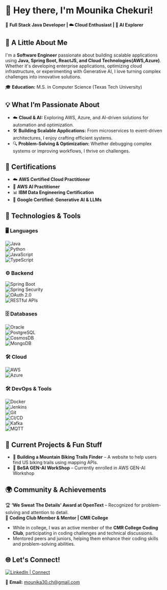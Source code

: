 # 👋 Hey there, I'm Mounika Chekuri!
🚀 **Full Stack Java Developer | ☁️ Cloud Enthusiast | 🤖 AI Explorer**

## 🌟 A Little About Me  
I'm a **Software Engineer** passionate about building scalable applications using **Java, Spring Boot, ReactJS, and Cloud Technologies(AWS,Azure)**. Whether it's developing enterprise applications, optimizing cloud infrastructure, or experimenting with Generative AI, I love turning complex challenges into innovative solutions.  

🎓 **Education:** M.S. in Computer Science (Texas Tech University)


## 💡 What I’m Passionate About  
- ☁️ **Cloud & AI:** Exploring AWS, Azure, and AI-driven solutions for automation and optimization. 
- 🛠 **Building Scalable Applications:** From microservices to event-driven architectures, I enjoy crafting efficient systems.  
- 🔍 **Problem-Solving & Optimization:** Whether debugging complex systems or improving workflows, I thrive on challenges.  

## 📜 Certifications  
- ☁️ **AWS Certified Cloud Practitioner**  
- 🤖 **AWS AI Practitioner**  
- 📊 **IBM Data Engineering Certification**  
- 🧠 **Google Certified: Generative AI & LLMs**  

## 🚀 Technologies & Tools  

### 🖥️ Languages  
![Java](https://img.shields.io/badge/-Java-007396?style=flat&logo=java&logoColor=white)  
![Python](https://img.shields.io/badge/-Python-3776AB?style=flat&logo=python&logoColor=white)  
![JavaScript](https://img.shields.io/badge/-JavaScript-F7DF1E?style=flat&logo=javascript&logoColor=black)  
![TypeScript](https://img.shields.io/badge/-TypeScript-3178C6?style=flat&logo=typescript&logoColor=white)  

### ⚙️ Backend  
![Spring Boot](https://img.shields.io/badge/-Spring%20Boot-6DB33F?style=flat&logo=spring-boot&logoColor=white)  
![Spring Security](https://img.shields.io/badge/-Spring%20Security-6DB33F?style=flat&logo=spring&logoColor=white)  
![OAuth 2.0](https://img.shields.io/badge/-OAuth%202.0-1A73E8?style=flat&logo=oauth&logoColor=white)  
![RESTful APIs](https://img.shields.io/badge/-REST%20APIs-FF6F00?style=flat&logo=postman&logoColor=white)  

### 🗄️ Databases  
![Oracle](https://img.shields.io/badge/-Oracle%20DB-F80000?style=flat&logo=oracle&logoColor=white)  
![PostgreSQL](https://img.shields.io/badge/-PostgreSQL-4169E1?style=flat&logo=postgresql&logoColor=white)  
![CosmosDB](https://img.shields.io/badge/-Cosmos%20DB-0078D4?style=flat&logo=azure-cosmos-db&logoColor=white)  
![MongoDB](https://img.shields.io/badge/-MongoDB-47A248?style=flat&logo=mongodb&logoColor=white)  

### 🛠️ Cloud
![AWS](https://img.shields.io/badge/-AWS-232F3E?style=flat&logo=amazonaws&logoColor=white)  
![Azure](https://img.shields.io/badge/-Azure-0078D4?style=flat&logo=microsoftazure&logoColor=white)

### 🛠️ DevOps & Tools  
![Docker](https://img.shields.io/badge/-Docker-2496ED?style=flat&logo=docker&logoColor=white)  
![Jenkins](https://img.shields.io/badge/-Jenkins-D24939?style=flat&logo=jenkins&logoColor=white)  
![Git](https://img.shields.io/badge/-Git-F05032?style=flat&logo=git&logoColor=white)  
![CI/CD](https://img.shields.io/badge/-CI/CD-0A192F?style=flat&logo=githubactions&logoColor=white)  
![Kafka](https://img.shields.io/badge/-Kafka-231F20?style=flat&logo=apache-kafka&logoColor=white)  
![MQTT](https://img.shields.io/badge/-MQTT-660066?style=flat&logo=eclipse-mosquitto&logoColor=white)  
## 🌱 Current Projects & Fun Stuff  
- 🚴 **Building a Mountain Biking Trails Finder** – A website to help users find US biking trails using mapping APIs.  
- 🤖 **BeSA GEN-AI WorkShop** – Currently enrolled in AWS GEN-AI Workshop 

## 🌍 Community & Achievements  
🏆 **‘We Sweat The Details’ Award at OpenText** – Recognized for problem-solving and attention to detail.  
📢 **Coding Club Member & Mentor | CMR College**  
- While in college, I was an active member of the **CMR College Coding Club**, participating in coding challenges and technical discussions.  
- Mentored peers and juniors, helping them enhance their coding skills and problem-solving abilities.  

## 🌐 Let's Connect!  
[![LinkedIn | Connect](https://img.shields.io/badge/LinkedIn-Connect-blue?style=for-the-badge&logo=linkedin)](https://www.linkedin.com/in/mounika-chekuri/)

📧 **Email:** mounika30.ch@gmail.com 

